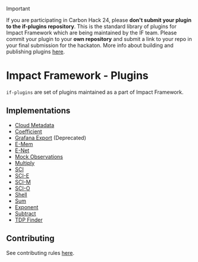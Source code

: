 > [!IMPORTANT]
> If you are participating in Carbon Hack 24, please **don't submit your plugin to the if-plugins repository**. This is the standard library of plugins for Impact Framework which are being maintained by the IF team. Please commit your plugin to your **own repository** and submit a link to your repo in your final submission for the hackaton. More info about building and publishing plugins [here](https://if.greensoftware.foundation/developers/how-to-build-plugins#step-5-publishing-your-plugin).


# Impact Framework - Plugins

`if-plugins` are set of plugins maintained as a part of Impact Framework.

## Implementations

- [Cloud Metadata](./src/lib/cloud-metadata/README.md)
- [Coefficient](./src/lib/coefficient/README.md)
- [Grafana Export](./src/lib/grafana-export/README.md) (Deprecated)
- [E-Mem](./src/lib/e-mem/README.md)
- [E-Net](./src/lib/e-net/README.md)
- [Mock Observations](./src/lib/mock-observations/README.md)
- [Multiply](./src/lib/multiply/README.md)
- [SCI](./src/lib/sci/README.md)
- [SCI-E](./src/lib/sci-e/README.md)
- [SCI-M](./src/lib/sci-m/README.md)
- [SCI-O](./src/lib/sci-o/README.md)
- [Shell](./src/lib/shell/README.md)
- [Sum](./src/lib/sum/README.md)
- [Exponent](./src/lib/exponent/README.md)
- [Subtract](./src/lib/subtract/README.md)
- [TDP Finder](./src/lib/tdp-finder/README.md)

## Contributing

See contributing rules [here](./CONTRIBUTING.md).
